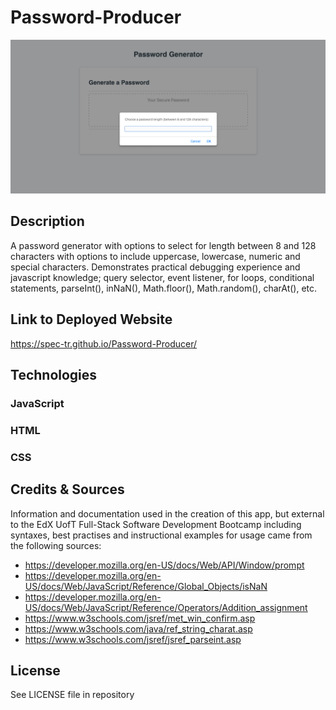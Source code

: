 # Password-Producer

![Screenshot of the app as viewed in a desktop browser](assets/images/passwordGenScreenCap.png)

## Description

A password generator with options to select for length between 8 and 128 characters with options to include uppercase, lowercase, numeric and special characters. Demonstrates practical debugging experience and javascript knowledge; query selector, event listener, for loops, conditional statements, parseInt(), inNaN(), Math.floor(), Math.random(), charAt(), etc. 

## Link to Deployed Website

https://spec-tr.github.io/Password-Producer/


## Technologies

### JavaScript
### HTML
### CSS

## Credits & Sources

Information and documentation used in the creation of this app, but external to the EdX UofT Full-Stack Software Development Bootcamp including syntaxes, best practises and instructional examples for usage came from the following sources:
- https://developer.mozilla.org/en-US/docs/Web/API/Window/prompt
- https://developer.mozilla.org/en-US/docs/Web/JavaScript/Reference/Global_Objects/isNaN
- https://developer.mozilla.org/en-US/docs/Web/JavaScript/Reference/Operators/Addition_assignment
- https://www.w3schools.com/jsref/met_win_confirm.asp
- https://www.w3schools.com/java/ref_string_charat.asp
- https://www.w3schools.com/jsref/jsref_parseint.asp

## License

See LICENSE file in repository